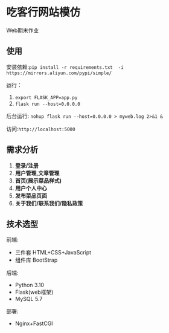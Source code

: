 # 吃客行网站模仿

Web期末作业

## 使用

安装依赖:`pip install -r requirements.txt  -i https://mirrors.aliyun.com/pypi/simple/`

运行：
1. `export FLASK_APP=app.py`
2. `flask run --host=0.0.0.0`

后台运行: `nohup flask run --host=0.0.0.0 > myweb.log 2>&1 &`

访问:`http://localhost:5000`

## 需求分析

1. **登录/注册**
2. **用户管理,文章管理**
3. **首页(展示菜品样式)**
4. **用户个人中心**
5. **发布菜品页面**
6. **关于我们/联系我们/隐私政策**

## 技术选型

前端: 

- 三件套 HTML+CSS+JavaScript
- 组件库 BootStrap

后端:
- Python 3.10
- Flask(web框架)
- MySQL 5.7 

部署: 
-  Nginx+FastCGI